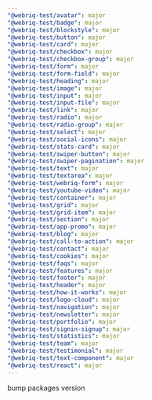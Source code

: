 ```yaml
---
"@webriq-test/avatar": major
"@webriq-test/badge": major
"@webriq-test/blockstyle": major
"@webriq-test/button": major
"@webriq-test/card": major
"@webriq-test/checkbox": major
"@webriq-test/checkbox-group": major
"@webriq-test/form": major
"@webriq-test/form-field": major
"@webriq-test/heading": major
"@webriq-test/image": major
"@webriq-test/input": major
"@webriq-test/input-file": major
"@webriq-test/link": major
"@webriq-test/radio": major
"@webriq-test/radio-group": major
"@webriq-test/select": major
"@webriq-test/social-icons": major
"@webriq-test/stats-card": major
"@webriq-test/swiper-button": major
"@webriq-test/swiper-pagination": major
"@webriq-test/text": major
"@webriq-test/textarea": major
"@webriq-test/webriq-form": major
"@webriq-test/youtube-video": major
"@webriq-test/container": major
"@webriq-test/grid": major
"@webriq-test/grid-item": major
"@webriq-test/section": major
"@webriq-test/app-promo": major
"@webriq-test/blog": major
"@webriq-test/call-to-action": major
"@webriq-test/contact": major
"@webriq-test/cookies": major
"@webriq-test/faqs": major
"@webriq-test/features": major
"@webriq-test/footer": major
"@webriq-test/header": major
"@webriq-test/how-it-works": major
"@webriq-test/logo-cloud": major
"@webriq-test/navigation": major
"@webriq-test/newsletter": major
"@webriq-test/portfolio": major
"@webriq-test/signin-signup": major
"@webriq-test/statistics": major
"@webriq-test/team": major
"@webriq-test/testimonial": major
"@webriq-test/text-component": major
"@webriq-test/react": major
---
```


bump packages version
